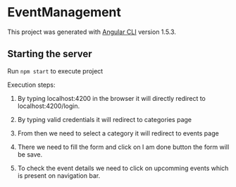 # EventManagement

This project was generated with [Angular CLI](https://github.com/angular/angular-cli) version 1.5.3.

## Starting the server

Run `npm start` to execute project

Execution steps:

1. By typing localhost:4200 in the browser it will directly redirect to localhost:4200/login.

2. By typing valid credentials it will redirect to categories page

3. From then we need to select a category it will redirect to events page

4. There we need to fill the form and click on I am done button the form will be save.

5. To check the event details we need to click on upcomming events which is present on navigation bar.
